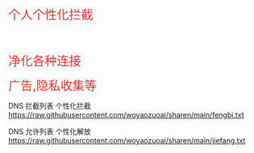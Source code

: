 <p>
	<span style="font-size:24px;color:#E53333;">个人个性化拦截</span>
</p>
<p>
	<span style="font-size:24px;color:#E53333;"><br />
</span>
</p>
<p>
	<span style="font-size:24px;color:#E53333;">净化各种连接</span>
</p>
	<span style="font-size:24px;color:#E53333;">广告,隐私收集等</span>
</p>

DNS 拦截列表
个性化拦截 https://raw.githubusercontent.com/woyaozuoai/sharen/main/fengbi.txt


DNS 允许列表
个性化解放 https://raw.githubusercontent.com/woyaozuoai/sharen/main/jiefang.txt



